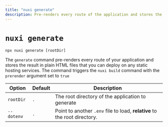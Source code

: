 ```yaml
---
title: "nuxi generate"
description: Pre-renders every route of the application and stores the result in plain HTML files.
---
```


# `nuxi generate`

```{bash}
npx nuxi generate [rootDir]
```

The `generate` command pre-renders every route of your application and stores the result in plain HTML files that you can deploy on any static hosting services. The command triggers the `nuxi build` command with the `prerender` argument set to `true`

Option        | Default          | Description
-------------------------|-----------------|------------------
`rootDir` | `.` | The root directory of the application to generate
`--dotenv` | `.` | Point to another `.env` file to load, **relative** to the root directory.
